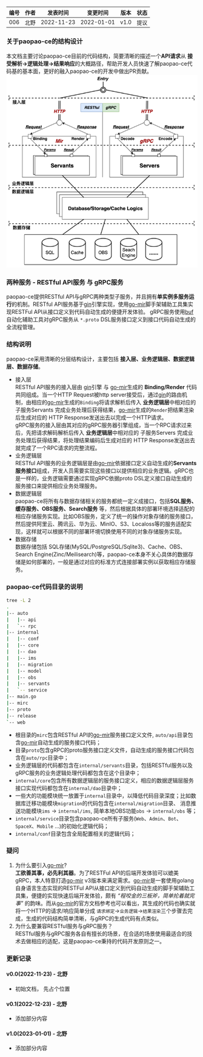 | 编号 | 作者 | 发表时间 | 变更时间 | 版本 | 状态 |
| ----- | ----- | ----- | ----- | ----- | ----- |
| 006| 北野 | 2022-11-23 | 2022-01-01 | v1.0 | 提议 |

### 关于paopao-ce的结构设计
本文档主要讨论paopao-ce目前的代码结构，简要清晰的描述一个**API请求**从 **接受解析->逻辑处理->结果响应**的大概路径，帮助开发人员快速了解paopao-ce代码基的基本面，更好的融入paopao-ce的开发中做出PR贡献。     
![](.assets/006-01.png)

### 两种服务 - RESTful API服务 与 gRPC服务
paopao-ce提供RESTful API与gRPC两种类型子服务，并且拥有**单实例多服务运行**的机制。RESTful API服务基于[gin](https://github.com/gin-gonic/gin)引擎实现，使用[go-mir](https://github.com/alimy/mir)脚手架辅助工具集实现RESTFul API从接口定义到代码自动生成的便捷开发体验。 gRPC服务使用[buf](https://github.com/bufbuild/buf)自动化辅助工具对gRPC服务从 `*.proto` DSL服务接口定义到接口代码自动生成的全流程管理。

### 结构说明
paopao-ce采用清晰的分层结构设计，主要包括 **接入层、业务逻辑层、数据逻辑层、数据存储**。
* 接入层    
    RESTful API服务的接入层由 [gin](https://github.com/gin-gonic/gin)引擎 与 [go-mir](https://github.com/alimy/mir)生成的 **Binding/Render** 代码共同组成。当一个HTTP Request被http server接受后，通过[gin](https://github.com/gin-gonic/gin)的路由机制，由相应的[go-mir](https://github.com/alimy/mir)生成的`Binding`将请求解析后传入 **业务逻辑层**中相对应的 子服务Servants 完成业务处理后获得结果，[go-mir](https://github.com/alimy/mir)生成的`Render`把结果渲染后生成对应的 HTTP Response发送出去以完成一个HTTP请求。    
    gRPC服务的接入层由其对应的gRPC服务器引擎组成，当一个RPC请求过来后，先把请求解码解析后传入 **业务逻辑层**中相对应的 子服务Servers 完成业务处理后获得结果，将处理结果编码后生成对应的 HTTP Response发送出去就完成了一个RPC请求的完整流程。   
* 业务逻辑层   
    RESTful API服务的业务逻辑层是由[go-mir](https://github.com/alimy/mir)依据接口定义自动生成的**Servants服务接口**组成，开发人员需要实现这些接口以提供相应的业务逻辑。gRPC也是一样的，业务逻辑需要通过实现gRPC依据proto DSL定义接口自动生成的服务接口来提供相应业务处理服务。    
* 数据逻辑层   
    paopao-ce将所有与数据存储相关的服务都统一定义成接口，包括**SQL服务、缓存服务、OBS服务、Search服务** 等，然后根据具体的部署环境选择适配的相应存储服务实现。比如OBS服务，定义了统一的操作对象存储的服务接口，然后提供阿里云、腾讯云、华为云、MinIO、S3、Localoss等的服务适配实现，这样就可以根据不同的部署环境切换使用不同的对象存储服务实现。   
* 数据存储  
    数据存储包括 SQL存储(MySQL/PostgreSQL/Sqlite3)、Cache、OBS、Search Engine(Zinc/Meilisearch)等，paopao-ce本身不关心具体的数据存储是如何部署的，一般是通过对应的标准方式连接部署实例以获取相应存储服务。   

### paopao-ce代码目录的说明
```sh
tree -L 2
.
|-- auto
|   |-- api
|   `-- rpc
|-- internal
|   |-- conf
|   |-- core
|   |-- dao
|   |-- ims
|   |-- migration
|   |-- model
|   |-- obs
|   |-- servants
|   `-- service
|-- main.go
|-- mirc
|-- proto
|-- release
`-- web
```
* 根目录的`mirc`包含RESTful API的[go-mir](https://github.com/alimy/mir)服务接口定义文件, `auto/api`目录包含[go-mir](https://github.com/alimy/mir)自动生成的服务接口代码；
* 目录`proto`包含gRPC的proto服务接口定义文件，自动生成的服务接口代码包含在`auto/rpc`目录中；
* 业务逻辑层的代码都包含在`internal/servants`目录，包括RESTful服务以及gRPC服务的业务逻辑处理代码都包含在这个目录中；   
* `internal/core`包含所有数据逻辑层的服务接口定义，相应的数据逻辑层服务接口实现代码都包含在`internal/dao`目录中；
* 一些大的功能模块统一放置于`internal`目录中，以降低代码目录深度；比如数据库迁移功能模块`migration`的代码包含在`internal/migration`目录、 消息推送功能模块`ims` -> `internal/ims`, 简单本地OBS功能`obs` -> `internal/obs` 等；
* `internal/service`目录包含paopao-ce所有子服务(`Web`、`Admin`、`Bot`、`SpaceX`、`Mobile` ...)的初始化逻辑代码；  
* `internal/conf`目录包含全局配置相关的逻辑代码；  


### 疑问

1. 为什么要引入[go-mir](https://github.com/alimy/mir)?       
**工欲善其事，必先利其器**。为了RESTFul API的后端开发体验可以媲美gRPC，本人特意打造[go-mir](https://github.com/alimy/mir) v3版本来满足需求。[go-mir](https://github.com/alimy/mir)是一套使用golang自身语言生态实现的RESTFul API从接口定义到代码自动生成的脚手架辅助工具集，便捷的实现快速后端开发体验，颇有 *“程咬金的三板斧，简单抡着就完事”* 的韵味。而从[go-mir](https://github.com/alimy/mir)的官方文档参考也可以看出，其生成的代码也确实就将一个HTTP的请求/响应简单分成 `请求绑定`->`业务逻辑`->`结果渲染`三个步骤去完成，生成的代码结构简单清晰，与gRPC的生成代码有点类似。
1. 为什么要兼容RESTful服务与gRPC服务？         
RESTful服务与gRPC服务各自有擅长的场景，在合适的场景使用最适合的技术去做相应的适配，这是paopao-ce秉持的代码开发原则之一。 

### 更新记录
#### v0.0(2022-11-23) - 北野    
* 初始文档， 先占个位置

#### v0.1(2022-12-23) - 北野   
* 添加部分内容    

#### v1.0(2023-01-01) - 北野   
* 添加部分内容    
